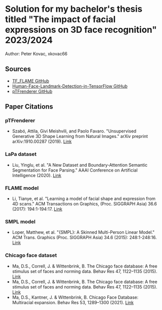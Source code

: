 # Solution for my bachelor's thesis titled "The impact of facial expressions on 3D face recognition" 2023/2024

Author: Peter Kovac, xkovac66

## Sources

- [TF_FLAME GitHub](https://github.com/TimoBolkart/TF_FLAME)
- [Human-Face-Landmark-Detection-in-TensorFlow GitHub](https://github.com/nikhilroxtomar/Human-Face-Landmark-Detection-in-TensorFlow)
- [pTFrenderer GitHub](https://github.com/szattila/pTFrenderer)

## Paper Citations

### pTFrenderer
- Szabó, Attila, Givi Meishvili, and Paolo Favaro. "Unsupervised Generative 3D Shape Learning from Natural Images." arXiv preprint arXiv:1910.00287 (2019).
[Link](https://arxiv.org/abs/1910.00287)

### LaPa dataset
- Liu, Yinglu, et al. "A New Dataset and Boundary-Attention Semantic Segmentation for Face Parsing." AAAI Conference on Artificial Intelligence (2020). [Link](https://api.semanticscholar.org/CorpusID:214302989)

### FLAME model
- Li, Tianye, et al. "Learning a model of facial shape and expression from 4D scans." ACM Transactions on Graphics, (Proc. SIGGRAPH Asia) 36.6 (2017): 194:1-194:17. [Link](https://doi.org/10.1145/3130800.3130813)

### SMPL model 
- Loper, Matthew, et al. "{SMPL}: A Skinned Multi-Person Linear Model." ACM Trans. Graphics (Proc. SIGGRAPH Asia) 34.6 (2015): 248:1-248:16. [Link](https://dl.acm.org/doi/10.1145/2816795.2818013)

### Chicago face dataset
- Ma, D.S., Correll, J. & Wittenbrink, B. The Chicago face database: A free stimulus set of faces and norming data. Behav Res 47, 1122–1135 (2015). [Link](https://doi.org/10.3758/s13428-014-0532-5)
- Ma, D.S., Correll, J. & Wittenbrink, B. The Chicago face database: A free stimulus set of faces and norming data. Behav Res 47, 1122–1135 (2015). [Link](https://doi.org/10.3758/s13428-014-0532-5)
- Ma, D.S., Kantner, J. & Wittenbrink, B. Chicago Face Database: Multiracial expansion. Behav Res 53, 1289–1300 (2021). [Link](https://doi.org/10.3758/s13428-020-01482-5)
